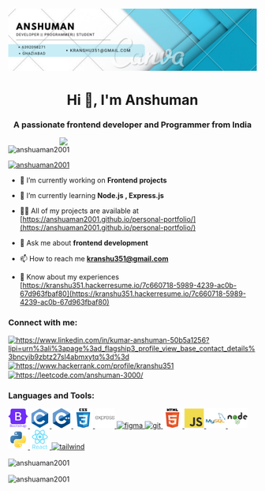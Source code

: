 ![logo](https://github.com/Anshuaman2001/Anshuaman2001/blob/main/Anshuman.png)
<h1 align="center">Hi 👋, I'm Anshuman</h1>
<h3 align="center">A passionate frontend developer and Programmer from India</h3>

<img align="right" width= "400" src= "https://search.brave.com/images?q=coding%20gifg">

<p align="left"> <img src="https://komarev.com/ghpvc/?username=anshuaman2001&label=Profile%20views&color=0e75b6&style=flat" alt="anshuaman2001" /> </p>

<p align="left"> <a href="https://github.com/ryo-ma/github-profile-trophy"><img src="https://github-profile-trophy.vercel.app/?username=anshuaman2001" alt="anshuaman2001" /></a> </p>

- 🔭 I’m currently working on **Frontend projects**

- 🌱 I’m currently learning **Node.js , Express.js**

- 👨‍💻 All of my projects are available at [https://anshuaman2001.github.io/personal-portfolio/](https://anshuaman2001.github.io/personal-portfolio/)

- 💬 Ask me about **frontend development**

- 📫 How to reach me **kranshu351@gmail.com**

- 📄 Know about my experiences [https://kranshu351.hackerresume.io/7c660718-5989-4239-ac0b-67d963fbaf80](https://kranshu351.hackerresume.io/7c660718-5989-4239-ac0b-67d963fbaf80)

<h3 align="left">Connect with me:</h3>
<p align="left">
<a href="https://linkedin.com/in/https://www.linkedin.com/in/kumar-anshuman-50b5a1256?lipi=urn%3ali%3apage%3ad_flagship3_profile_view_base_contact_details%3bncyib9zbtz27sl4abmxytq%3d%3d" target="blank"><img align="center" src="https://raw.githubusercontent.com/rahuldkjain/github-profile-readme-generator/master/src/images/icons/Social/linked-in-alt.svg" alt="https://www.linkedin.com/in/kumar-anshuman-50b5a1256?lipi=urn%3ali%3apage%3ad_flagship3_profile_view_base_contact_details%3bncyib9zbtz27sl4abmxytq%3d%3d" height="30" width="40" /></a>
<a href="https://www.hackerrank.com/https://www.hackerrank.com/profile/kranshu351" target="blank"><img align="center" src="https://raw.githubusercontent.com/rahuldkjain/github-profile-readme-generator/master/src/images/icons/Social/hackerrank.svg" alt="https://www.hackerrank.com/profile/kranshu351" height="30" width="40" /></a>
<a href="https://www.leetcode.com/https://leetcode.com/anshuman-3000/" target="blank"><img align="center" src="https://raw.githubusercontent.com/rahuldkjain/github-profile-readme-generator/master/src/images/icons/Social/leet-code.svg" alt="https://leetcode.com/anshuman-3000/" height="30" width="40" /></a>
</p>

<h3 align="left">Languages and Tools:</h3>
<p align="left"> <a href="https://getbootstrap.com" target="_blank" rel="noreferrer"> <img src="https://raw.githubusercontent.com/devicons/devicon/master/icons/bootstrap/bootstrap-plain-wordmark.svg" alt="bootstrap" width="40" height="40"/> </a> <a href="https://www.cprogramming.com/" target="_blank" rel="noreferrer"> <img src="https://raw.githubusercontent.com/devicons/devicon/master/icons/c/c-original.svg" alt="c" width="40" height="40"/> </a> <a href="https://www.w3schools.com/cpp/" target="_blank" rel="noreferrer"> <img src="https://raw.githubusercontent.com/devicons/devicon/master/icons/cplusplus/cplusplus-original.svg" alt="cplusplus" width="40" height="40"/> </a> <a href="https://www.w3schools.com/css/" target="_blank" rel="noreferrer"> <img src="https://raw.githubusercontent.com/devicons/devicon/master/icons/css3/css3-original-wordmark.svg" alt="css3" width="40" height="40"/> </a> <a href="https://expressjs.com" target="_blank" rel="noreferrer"> <img src="https://raw.githubusercontent.com/devicons/devicon/master/icons/express/express-original-wordmark.svg" alt="express" width="40" height="40"/> </a> <a href="https://www.figma.com/" target="_blank" rel="noreferrer"> <img src="https://www.vectorlogo.zone/logos/figma/figma-icon.svg" alt="figma" width="40" height="40"/> </a> <a href="https://git-scm.com/" target="_blank" rel="noreferrer"> <img src="https://www.vectorlogo.zone/logos/git-scm/git-scm-icon.svg" alt="git" width="40" height="40"/> </a> <a href="https://www.w3.org/html/" target="_blank" rel="noreferrer"> <img src="https://raw.githubusercontent.com/devicons/devicon/master/icons/html5/html5-original-wordmark.svg" alt="html5" width="40" height="40"/> </a> <a href="https://developer.mozilla.org/en-US/docs/Web/JavaScript" target="_blank" rel="noreferrer"> <img src="https://raw.githubusercontent.com/devicons/devicon/master/icons/javascript/javascript-original.svg" alt="javascript" width="40" height="40"/> </a> <a href="https://www.mysql.com/" target="_blank" rel="noreferrer"> <img src="https://raw.githubusercontent.com/devicons/devicon/master/icons/mysql/mysql-original-wordmark.svg" alt="mysql" width="40" height="40"/> </a> <a href="https://nodejs.org" target="_blank" rel="noreferrer"> <img src="https://raw.githubusercontent.com/devicons/devicon/master/icons/nodejs/nodejs-original-wordmark.svg" alt="nodejs" width="40" height="40"/> </a> <a href="https://www.python.org" target="_blank" rel="noreferrer"> <img src="https://raw.githubusercontent.com/devicons/devicon/master/icons/python/python-original.svg" alt="python" width="40" height="40"/> </a> <a href="https://reactjs.org/" target="_blank" rel="noreferrer"> <img src="https://raw.githubusercontent.com/devicons/devicon/master/icons/react/react-original-wordmark.svg" alt="react" width="40" height="40"/> </a> <a href="https://tailwindcss.com/" target="_blank" rel="noreferrer"> <img src="https://www.vectorlogo.zone/logos/tailwindcss/tailwindcss-icon.svg" alt="tailwind" width="40" height="40"/> </a> </p>

<p><img align="center" src="https://github-readme-stats.vercel.app/api/top-langs?username=anshuaman2001&show_icons=true&locale=en&layout=compact" alt="anshuaman2001" /></p>

<p><img align="center" src="https://github-readme-streak-stats.herokuapp.com/?user=anshuaman2001&" alt="anshuaman2001" /></p>
